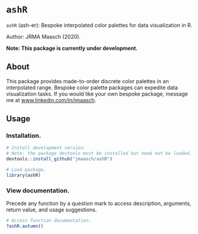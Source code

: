 # `ashR`

`ashR` (ash-er): Bespoke interpolated color palettes for data visualization in R.

Author: JRMA Maasch (2020).

**Note: This package is currently under development.**

## About

This package provides made-to-order discrete color palettes in an interpolated range. Bespoke color palette packages can expedite data visualization tasks. If you would like your own bespoke package, message me at www.linkedin.com/in/jmaasch.

## Usage

### Installation.

```R
# Install development version.
# Note: the package devtools must be installed but need not be loaded.
devtools::install_github("jmaasch/ashR")

# Load package.
library(ashR)
```

### View documentation.

Precede any function by a question mark to access description, arguments, return value, and usage suggestions.

```R
# Access function documentation.
?ashR.autumn()
```
